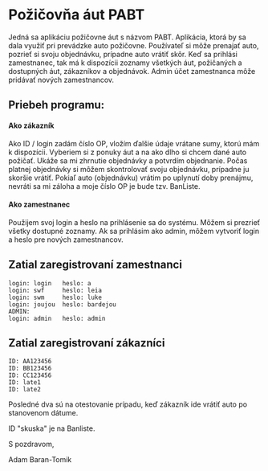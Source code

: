 # Požičovňa áut PABT

Jedná sa aplikáciu požičovne áut s názvom PABT. Aplikácia, ktorá by sa dala využiť pri prevádzke auto požičovne. Používateľ si môže prenajať auto, pozrieť si svoju objednávku, prípadne auto vrátiť skôr. Keď sa prihlási zamestnanec, tak má k dispozícii zoznamy všetkých áut, požičaných a dostupných áut, zákazníkov a objednávok. Admin účet zamestnanca môže pridávať nových zamestnancov.


##   Priebeh programu:
#### Ako zákazník
Ako ID / login zadám číslo OP, vložím ďalšie údaje vrátane sumy, ktorú mám k dispozícii. Vyberiem si z ponuky áut a na ako dlho si chcem dané auto požičať. Ukáže sa mi zhrnutie objednávky a potvrdím objednanie. Počas platnej objednávky si môžem skontrolovať svoju objednávku, prípadne ju skoršie vrátiť. Pokiaľ auto (objednávku) vrátim po uplynutí doby prenájmu, nevráti sa mi záloha a moje číslo OP je bude tzv. BanListe.

#### Ako zamestnanec
Použijem svoj login a heslo na prihlásenie sa do systému. Môžem si prezrieť všetky dostupné zoznamy. Ak sa prihlásim ako admin, môžem vytvoriť login a heslo pre nových zamestnancov.

## Zatial zaregistrovaní zamestnanci

    login: login   heslo: a
    login: swf     heslo: leia
    login: swm     heslo: luke
    login: joujou  heslo: bardejou
    ADMIN:
    login: admin   heslo: admin


## Zatial zaregistrovaní zákazníci

    ID: AA123456
    ID: BB123456
    ID: CC123456
    ID: late1
    ID: late2


Posledné dva sú na otestovanie prípadu, keď zákazník ide vrátiť auto po stanovenom dátume.

ID "skuska" je na Banliste.

S pozdravom,

Adam Baran-Tomik
